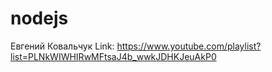 # nodejs
Евгений Ковальчук
Link: https://www.youtube.com/playlist?list=PLNkWIWHIRwMFtsaJ4b_wwkJDHKJeuAkP0
